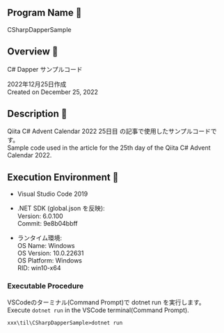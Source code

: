 ## Program Name 👻
CSharpDapperSample

## Overview 👻
C# Dapper サンプルコード<br>

2022年12月25日作成<br>
Created on December 25, 2022

## Description 👻
Qiita C# Advent Calendar 2022 25日目 の記事で使用したサンプルコードです。<br>
Sample code used in the article for the 25th day of the Qiita C# Advent Calendar 2022.

## Execution Environment 👻
* Visual Studio Code 2019<br>
* .NET SDK (global.json を反映):<br>
Version:   6.0.100<br>
Commit:    9e8b04bbff<br>

* ランタイム環境:<br>
 OS Name:     Windows<br>
 OS Version:  10.0.22631<br>
 OS Platform: Windows<br>
 RID:         win10-x64<br>

### Executable Procedure
VSCodeのターミナル(Command Prompt)で dotnet run を実行します。<br>
Execute `dotnet run` in the VSCode terminal(Command Prompt).

```
xxx\til\CSharpDapperSample>dotnet run
```
